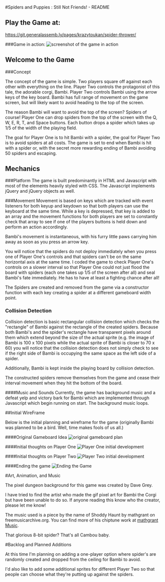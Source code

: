#Spiders and Puppies : Still Not Friends! - README

## Play the Game at:
https://git.generalassemb.ly/pages/krazytoukan/spider-thrower/

###Game in action:
![screenshot of the game in action](https://i.imgur.com/FE9IVeA.png)

## Welcome to the Game

###Concept

The concept of the game is simple. Two players square off against each other with everything on the line. Player Two controls the protagonist of this tale, the adorable corgi, Bambi. Player Two controls Bambi using the arrow keys of the key board.  Bambi has full range of movement on the game screen, but will likely want to avoid heading to the top of the screen.

The reason Bambi will want to avoid the top of the screen? Spiders of course! Player One can drop spiders from the top of the screen with the Q, W, E, R, T, and Space buttons.  Each button drops a spider which takes up 1/5 of the width of the playing field. 

The goal for Player One is to hit Bambi with a spider, the goal for Player Two is to avoid spiders at all costs.  The game is set to end when Bambi is hit with a spider or, with the secret more rewarding ending of Bambi avoiding 50 spiders and escaping.

## Mechanics

###Platform
The game is built predominantly in HTML and Javascript with most of the elements heavily styled with CSS.  The Javascript implements jQuery and jQuery objects as well.


###Movement
Movement is based on keys which are tracked with event listeners for both keyup and keydown so that both players can use the keyboard at the same time.  While a key is depressed, that key is added to an array and the movement functions for both players are set to constantly check that array to see if one of the players buttons is held down and perform an action accordingly.

Bambi's movement is instantaneous, with his furry little paws carrying him away as soon as you press an arrow key.

You will notice that the spiders do not deploy immediately when you press one of Player One's controls and that spiders can't be on the same horizontal axis at the same time.  I coded the game to check Player One's controls on a slower interval so that Player One could not just flood the board with spiders (each one takes up 1/5 of the screen after all) and seal Bambi's fate immediately.  He has to have at least a fighting chance after all!

The Spiders are created and removed from the game via a constructor function with each key creating a spider at a different gameboard width point.

### Collision Detection
Collision detection is basic rectangular collision detection which checks the "rectangle" of Bambi against the rectangle of the created spiders.  Because both Bambi's and the spider's rectangle have transparent pixels around them which extend beyond the size of the actual sprite (e.g. the image of Bambi is 100 x 100 pixels while the actual sprite of Bambi is closer to 70 x 60) you will notice that the collision detection does not simply check to see if the right side of Bambi is occupying the same space as the left side of a spider.

Additionally, Bambi is kept inside the playing board by collision detection.

The constructed spiders remove themselves from the game and cease their interval movement when they hit the bottom of the board.

####Music and Sounds
Currently, the game has background music and a defeat yelp and victory bark for Bambi which are implemented through Javascript which begin running on start. The background music loops.

##Initial WireFrame

Below is the initial planning and wireframe for the game (originally Bambi was planned to be a bird. Well, time makes fools of us all.)

####Original Gameboard Idea
![original gameboard plan](https://i.imgur.com/JAPfPFG.jpg)

####Initial thoughts on Player One
![Player One initial development](https://i.imgur.com/nfMsHub.jpg)

####Initial thoughts on Player Two
![Player Two initial development](https://i.imgur.com/vmetwI5.jpg)

####Ending the game
![Ending the Game](https://i.imgur.com/bf0BMYT.jpg)

#Art, Animation, and Music

The pixel dungeon background for this game was created by Dave Grey.

I have tried to find the artist who made the gif pixel art for Bambi the Corgi but have been unable to do so. If anyone reading this know who the creator, please let me know!

The music used is a piece by the name of Shoddy Haunt by mathgrant on freemusicarchive.org.  You can find more of his chiptune work at [mathgrant Music](http://freemusicarchive.org/music/mathgrant/).

That glorious 8-bit spider? That's all Cambou baby.

#Backlog and Planned Additions

At this time I'm planning on adding a one-player option where spider's are randomly created and dropped from the ceiling for Bambi to avoid.

I'd also like to add some additional sprites for different Player Two so that people can choose what they're putting up against the spiders.